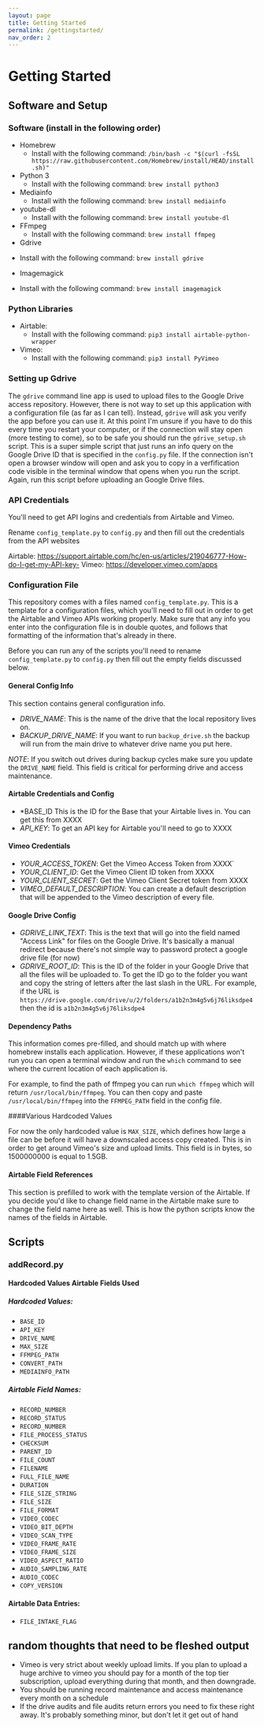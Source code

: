 ```yaml
---
layout: page
title: Getting Started
permalink: /gettingstarted/
nav_order: 2
---
```


# Getting Started

## Software and Setup

### Software (install in the following order)

* Homebrew
  - Install with the following command: `/bin/bash -c "$(curl -fsSL https://raw.githubusercontent.com/Homebrew/install/HEAD/install.sh)"`
* Python 3
  - Install with the following command: `brew install python3`
* Mediainfo
  - Install with the following command: `brew install mediainfo`
* youtube-dl
   - Install with the following command: `brew install youtube-dl`
* FFmpeg
  - Install with the following command:  `brew install ffmpeg`
* Gdrive
 - Install with the following command:  `brew install gdrive`
* Imagemagick
- Install with the following command:  `brew install imagemagick`

### Python Libraries

* Airtable:
  - Install with the following command: `pip3 install airtable-python-wrapper`
* Vimeo:
  - Install with the following command: `pip3 install PyVimeo`

### Setting up Gdrive

The `gdrive` command line app is used to upload files to the Google Drive access repository. However, there is not way to set up this application with a configuration file (as far as I can tell). Instead, `gdrive` will ask you verify the app before you can use it. At this point I'm unsure if you have to do this every time you restart your computer, or if the connection will stay open (more testing to come), so to be safe you should run the `gdrive_setup.sh` script. This is a super simple script that just runs an info query on the Google Drive ID that is specified in the `config.py` file. If the connection isn't open a browser window will open and ask you to copy in a verfification code visible in the terminal window that opens when you run the script. Again, run this script before uploading an Google Drive files.

### API Credentials

You'll need to get API logins and credentials from Airtable and Vimeo.

Rename `config_template.py` to `config.py` and then fill out the credentials from the API websites

Airtable: https://support.airtable.com/hc/en-us/articles/219046777-How-do-I-get-my-API-key-
Vimeo: https://developer.vimeo.com/apps

### Configuration File

This repository comes with a files named `config_template.py`. This is a template for a configuration files, which you'll need to fill out in order to get the Airtable and Vimeo APIs working properly. Make sure that any info you enter into the configuration file is in double quotes, and follows that formatting of the information that's already in there.

Before you can run any of the scripts you'll need to rename `config_template.py` to `config.py` then fill out the empty fields discussed below.

#### General Config Info

This section contains general configuration info.

- *DRIVE_NAME*: This is the name of the drive that the local repository lives on.
- *BACKUP_DRIVE_NAME*: If you want to run `backup_drive.sh` the backup will run from the main drive to whatever drive name you put here.

_NOTE_: If you switch out drives during backup cycles make sure you update the `DRIVE_NAME` field. This field is critical for performing drive and access maintenance.

#### Airtable Credentials and Config

- *BASE_ID This is the ID for the Base that your Airtable lives in. You can get this from XXXX
- *API_KEY*: To get an API key for Airtable you'll need to go to XXXX

#### Vimeo Credentials

- *YOUR_ACCESS_TOKEN*: Get the Vimeo Access Token from XXXX`
- *YOUR_CLIENT_ID*: Get the Vimeo Client ID token from XXXX
- *YOUR_CLIENT_SECRET*: Get the Vimeo Client Secret token from XXXX
- *VIMEO_DEFAULT_DESCRIPTION*: You can create a default description that will be appended to the Vimeo description of every file.

#### Google Drive Config

- *GDRIVE_LINK_TEXT*: This is the text that will go into the field named "Access Link" for files on the Google Drive. It's basically a manual redirect because there's not simple way to password protect a google drive file (for now)
- *GDRIVE_ROOT_ID*: This is the ID of the folder in your Google Drive that all the files will be uploaded to. To get the ID go to the folder you want and copy the string of letters after the last slash in the URL. For example, if the URL is `https://drive.google.com/drive/u/2/folders/a1b2n3m4g5v6j76liksdpe4` then the id is `a1b2n3m4g5v6j76liksdpe4`

#### Dependency Paths

This information comes pre-filled, and should match up with where homebrew installs each application. However, if these applications won't run you can open a terminal window and run the `which` command to see where the current location of each application is.

For example, to find the path of ffmpeg you can run `which ffmpeg` which will return `/usr/local/bin/ffmpeg`. You can then copy and paste `/usr/local/bin/ffmpeg` into the `FFMPEG_PATH` field in the config file.

####Various Hardcoded Values

For now the only hardcoded value is `MAX_SIZE`, which defines how large a file can be before it will have a downscaled access copy created. This is in order to get around Vimeo's size and upload limits. This field is in bytes, so 1500000000 is equal to 1.5GB.

#### Airtable Field References

This section is prefilled to work with the template version of the Airtable. If you decide you'd like to change field name in the Airtable make sure to change the field name here as well. This is how the python scripts know the names of the fields in Airtable.

## Scripts

### addRecord.py

#### Hardcoded Values Airtable Fields Used

##### Hardcoded Values:
- `BASE_ID`
- `API_KEY`
- `DRIVE_NAME`
- `MAX_SIZE`
- `FFMPEG_PATH`
- `CONVERT_PATH`
- `MEDIAINFO_PATH`

##### Airtable Field Names:
- `RECORD_NUMBER`
- `RECORD_STATUS`
- `RECORD_NUMBER`
- `FILE_PROCESS_STATUS`
- `CHECKSUM`
- `PARENT_ID`
- `FILE_COUNT`
- `FILENAME`
- `FULL_FILE_NAME`
- `DURATION`
- `FILE_SIZE_STRING`
- `FILE_SIZE`
- `FILE_FORMAT`
- `VIDEO_CODEC`
- `VIDEO_BIT_DEPTH`
- `VIDEO_SCAN_TYPE`
- `VIDEO_FRAME_RATE`
- `VIDEO_FRAME_SIZE`
- `VIDEO_ASPECT_RATIO`
- `AUDIO_SAMPLING_RATE`
- `AUDIO_CODEC`
- `COPY_VERSION`

#### Airtable Data Entries:
- `FILE_INTAKE_FLAG`

## random thoughts that need to be fleshed output

- Vimeo is very strict about weekly upload limits. If you plan to upload a huge archive to vimeo you should pay for a month of the top tier subscription, upload everything during that month, and then downgrade.
- You should be running record maintenance and access maintenance every month on a schedule
- If the drive audits and file audits return errors you need to fix these right away. It's probably something minor, but don't let it get out of hand
